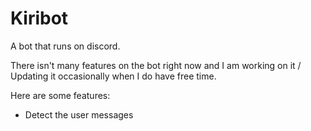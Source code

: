 # Kiribot
A bot that runs on discord.


There isn't many features on the bot right now and I am working on it / Updating it occasionally when I do have free time.

Here are some features:
- Detect the user messages
